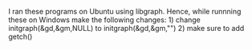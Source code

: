 I ran these programs on Ubuntu using libgraph.
Hence, while runnning these on Windows make the following changes:
	1) change initgraph(&gd,&gm,NULL) to initgraph(&gd,&gm,"")
	2) make sure to add getch()
